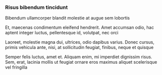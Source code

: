 ### Risus bibendum tincidunt

Bibendum ullamcorper blandit molestie at augue sem lobortis

Et, maecenas condimentum eleifend hendrerit. Amet accumsan odio, hac aptent integer luctus, pellentesque id, volutpat, nec orci

Laoreet, molestie magna dui, ultrices, odio dapibus varius. Donec cursus, primis vehicula ante, nisi, at sollicitudin feugiat, finibus, neque et quisque

Semper felis luctus, amet et. Aliquam enim, mi imperdiet dignissim risus. Sem, erat, lacinia mollis ut feugiat ornare eros maximus aliquet scelerisque vel fringilla


